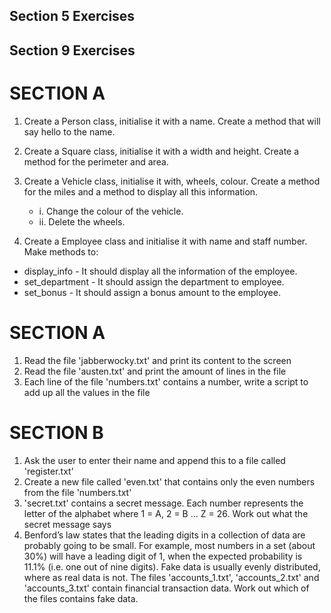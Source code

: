 ## Section 5 Exercises


## Section 9 Exercises

# SECTION A
1. Create a Person class, initialise it with a name. Create a method that will say hello to the name.
2. Create a Square class, initialise it with a width and height. Create a method for the perimeter and area.
3. Create a Vehicle class, initialise it with, wheels, colour. Create a method for the miles and a method to display all this information.
    - i. Change the colour of the vehicle.
    - ii. Delete the wheels.

4. Create a Employee class and initialise it with name and staff number. Make methods to:
 - display_info - It should display all the information of the employee.
 - set_department - It should assign the department to employee.
 - set_bonus - It should assign a bonus amount to the employee.

 
# SECTION A
1. Read the file 'jabberwocky.txt' and print its content to the screen
2. Read the file 'austen.txt' and print the amount of lines in the file
3. Each line of the file 'numbers.txt' contains a number, write a script to add up all the values in the file

# SECTION B
1. Ask the user to enter their name and append this to a file called 'register.txt'
2. Create a new file called 'even.txt' that contains only the even numbers from the file 'numbers.txt'
3. 'secret.txt' contains a secret message. Each number represents the letter of the alphabet where 1 = A, 2 = B ... Z = 26. Work out what the secret message says
4. Benford’s law states that the leading digits in a collection of data are probably going to be small. For example, most numbers in a set (about 30%) will have a leading digit of 1, when the expected probability is 11.1% (i.e. one out of nine digits). Fake data is usually evenly distributed, where as real data is not. The files 'accounts_1.txt', 'accounts_2.txt' and 'accounts_3.txt' contain financial transaction data. Work out which of the files contains fake data.
